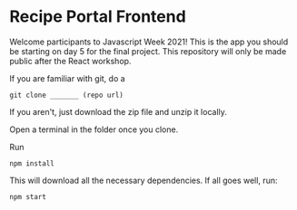 # Recipe Portal Frontend

Welcome participants to Javascript Week 2021! This is the app you should be starting on day 5 for the final project. This repository will only be made public after the React workshop.

If you are familiar with git, do a 
```
git clone _______ (repo url)
```

If you aren't, just download the zip file and unzip it locally.

Open a terminal in the folder once you clone.

Run 
```
npm install
```

This will download all the necessary dependencies.
If all goes well, run:

```
npm start
